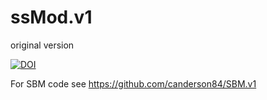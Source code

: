 # ssMod.v1
original version

<a href="https://zenodo.org/badge/latestdoi/258000309"><img src="https://zenodo.org/badge/258000309.svg" alt="DOI"></a>


For SBM code see https://github.com/canderson84/SBM.v1
